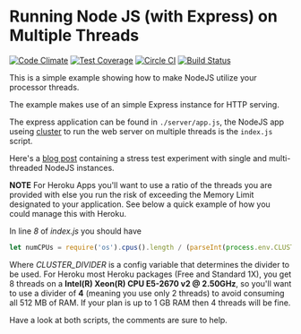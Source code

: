 Running Node JS (with Express) on Multiple Threads
==================================================

[![Code Climate](https://codeclimate.com/github/andela-gukpere/multi-core-node-js-example/badges/gpa.svg)](https://codeclimate.com/github/andela-gukpere/multi-core-node-js-example) [![Test Coverage](https://codeclimate.com/github/andela-gukpere/multi-core-node-js-example/badges/coverage.svg)](https://codeclimate.com/github/andela-gukpere/multi-core-node-js-example/coverage) [![Circle CI](https://circleci.com/gh/andela-gukpere/multi-core-node-js-example.svg?style=svg)](https://circleci.com/gh/andela-gukpere/multi-core-node-js-example) [![Build Status](https://semaphoreci.com/api/v1/projects/6523fb33-acbd-4264-ba1e-daded0c2e048/603523/badge.svg)](https://semaphoreci.com/godson/multi-core-node-js-example)


This is a simple example showing how to make NodeJS utilize your processor threads.

The example makes use of an simple Express instance for HTTP serving.

The express application can be found in `./server/app.js`, the NodeJS app useing [cluster](https://nodejs.org/api/cluster.html) to run the web server on multiple threads is the `index.js` script.

Here's a [blog post](http://blog.godson.com.ng/2015/11/running-node-js-with-express-multi-core-processors/) containing a stress test experiment with single and multi-threaded NodeJS instances.


**NOTE** For Heroku Apps you'll want to use a ratio of the threads you are provided with else you run the risk of exceeding the Memory Limit designated to your application. See below a quick example of how you could manage this with Heroku.

In line _8_ of _index.js_ you should have

```js
let numCPUs = require('os').cpus().length / (parseInt(process.env.CLUSTER_DIVIDER, 10) || 1);
```

Where _CLUSTER\_DIVIDER_ is a config variable that determines the divider to be used. For Heroku most Heroku packages (Free and Standard 1X), you get 8 threads on a **Intel(R) Xeon(R) CPU E5-2670 v2 @ 2.50GHz**, so you'll want to use a divider of **4** (meaning you use only 2 threads) to avoid consuming all 512 MB of RAM. If your plan is up to 1 GB RAM then 4 threads will be fine.

Have a look at both scripts, the comments are sure to help.